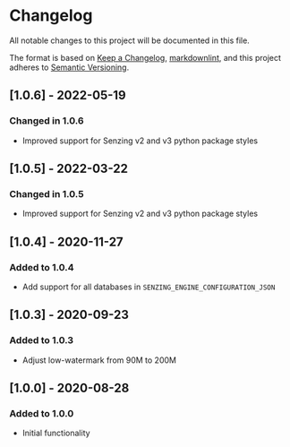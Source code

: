 # Changelog

All notable changes to this project will be documented in this file.

The format is based on [Keep a Changelog](https://keepachangelog.com/en/1.0.0/),
[markdownlint](https://dlaa.me/markdownlint/),
and this project adheres to [Semantic Versioning](https://semver.org/spec/v2.0.0.html).

## [1.0.6] - 2022-05-19

### Changed in 1.0.6

- Improved support for Senzing v2 and v3 python package styles

## [1.0.5] - 2022-03-22

### Changed in 1.0.5

- Improved support for Senzing v2 and v3 python package styles

## [1.0.4] - 2020-11-27

### Added to 1.0.4

- Add support for all databases in `SENZING_ENGINE_CONFIGURATION_JSON`

## [1.0.3] - 2020-09-23

### Added to 1.0.3

- Adjust low-watermark from 90M to 200M

## [1.0.0] - 2020-08-28

### Added to 1.0.0

- Initial functionality
